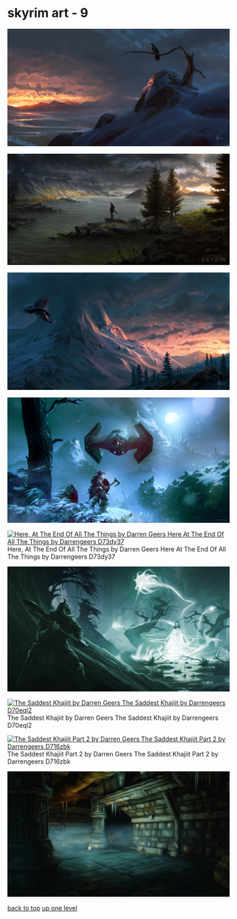 # skyrim art - 9
[![1288bc227ee5911f0d95e5327ebe6c3f4e10b0d2.jpg](/desktop/skyrim%20art/1288bc227ee5911f0d95e5327ebe6c3f4e10b0d2.jpg "1288bc227ee5911f0d95e5327ebe6c3f4e10b0d2.jpg")](https://raw.githubusercontent.com/buckmanc/wallpapers/main/desktop/skyrim%20art/1288bc227ee5911f0d95e5327ebe6c3f4e10b0d2.jpg)

[![4a5e382798606393412cd932f11aad64eaadcb55.jpg](/desktop/skyrim%20art/4a5e382798606393412cd932f11aad64eaadcb55.jpg "4a5e382798606393412cd932f11aad64eaadcb55.jpg")](https://raw.githubusercontent.com/buckmanc/wallpapers/main/desktop/skyrim%20art/4a5e382798606393412cd932f11aad64eaadcb55.jpg)

[![7ab24fbb3ddecf53fabfea44bf79629040d140ad.jpg](/desktop/skyrim%20art/7ab24fbb3ddecf53fabfea44bf79629040d140ad.jpg "7ab24fbb3ddecf53fabfea44bf79629040d140ad.jpg")](https://raw.githubusercontent.com/buckmanc/wallpapers/main/desktop/skyrim%20art/7ab24fbb3ddecf53fabfea44bf79629040d140ad.jpg)

[![e41327602e10a43f9d342c41f65ece684a73e046.jpg](/desktop/skyrim%20art/e41327602e10a43f9d342c41f65ece684a73e046.jpg "e41327602e10a43f9d342c41f65ece684a73e046.jpg")](https://raw.githubusercontent.com/buckmanc/wallpapers/main/desktop/skyrim%20art/e41327602e10a43f9d342c41f65ece684a73e046.jpg)

[![Here, At The End Of All The Things by Darren Geers
Here At The End Of All The Things by Darrengeers D73dy37](/desktop/skyrim%20art/here__at_the_end_of_all_the_things__by_darrengeers_d73dy37.jpg "Here, At The End Of All The Things by Darren Geers
Here At The End Of All The Things by Darrengeers D73dy37")](https://raw.githubusercontent.com/buckmanc/wallpapers/main/desktop/skyrim%20art/here__at_the_end_of_all_the_things__by_darrengeers_d73dy37.jpg)\
Here, At The End Of All The Things by Darren Geers
Here At The End Of All The Things by Darrengeers D73dy37

[![LdMagMb.jpg](/desktop/skyrim%20art/LdMagMb.jpg "LdMagMb.jpg")](https://raw.githubusercontent.com/buckmanc/wallpapers/main/desktop/skyrim%20art/LdMagMb.jpg)

[![The Saddest Khajiit by Darren Geers
The Saddest Khajiit by Darrengeers D70eql2](/desktop/skyrim%20art/the_saddest_khajiit_by_darrengeers_d70eql2.jpg "The Saddest Khajiit by Darren Geers
The Saddest Khajiit by Darrengeers D70eql2")](https://raw.githubusercontent.com/buckmanc/wallpapers/main/desktop/skyrim%20art/the_saddest_khajiit_by_darrengeers_d70eql2.jpg)\
The Saddest Khajiit by Darren Geers
The Saddest Khajiit by Darrengeers D70eql2

[![The Saddest Khajiit Part 2 by Darren Geers
The Saddest Khajiit Part 2 by Darrengeers D716zbk](/desktop/skyrim%20art/the_saddest_khajiit_part_2_by_darrengeers_d716zbk.jpg "The Saddest Khajiit Part 2 by Darren Geers
The Saddest Khajiit Part 2 by Darrengeers D716zbk")](https://raw.githubusercontent.com/buckmanc/wallpapers/main/desktop/skyrim%20art/the_saddest_khajiit_part_2_by_darrengeers_d716zbk.jpg)\
The Saddest Khajiit Part 2 by Darren Geers
The Saddest Khajiit Part 2 by Darrengeers D716zbk

[![YcqXdiz.jpg](/desktop/skyrim%20art/YcqXdiz.jpg "YcqXdiz.jpg")](https://raw.githubusercontent.com/buckmanc/wallpapers/main/desktop/skyrim%20art/YcqXdiz.jpg)



[back to top](#)
[up one level](/desktop/README.MD)
